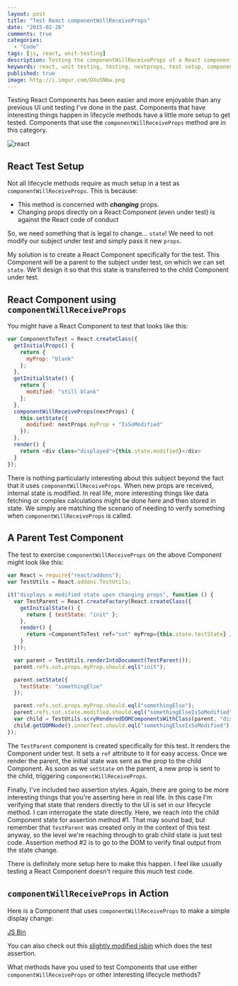 ```yaml
---
layout: post
title: "Test React componentWillReceiveProps"
date: "2015-02-26"
comments: true
categories:
  - "Code"
tags: [js, react, unit-testing]
description: Testing the componentWillReceiveProps of a React component will take some setup.
keywords: react, unit testing, testing, nextprops, test setup, componentWillReceiveProps, lifecycle
published: true
image: http://i.imgur.com/DXuSNbw.png
---
```


Testing React Components has been easier and more enjoyable than any previous UI unit testing I've done in the past.  Components that have interesting things happen in lifecycle methods have a little more setup to get tested.  Components that use the `componentWillReceiveProps` method are in this category.

![react](http://i.imgur.com/DXuSNbw.png)

<!--more-->

## React Test Setup

Not all lifecycle methods require as much setup in a test as `componentWillReceiveProps`.  This is because:

- This method is concerned with ***changing*** props.
- Changing props directly on a React Component (even under test) is against the React code of conduct

So, we need something that is legal to change... `state`!  We need to not modify our subject under test and simply pass it new `props`.

My solution is to create a React Component specifically for the test.  This Component will be a parent to the subject under test, on which we can set `state`.  We'll design it so that this state is transferred to the child Component under test.

## React Component using `componentWillReceiveProps`

You might have a React Component to test that looks like this:

```js
var ComponentToTest = React.createClass({
  getInitialProps() {
    return {
      myProp: "blank"
    };
  },
  getInitialState() {
    return {
      modified: "still blank"
    };
  },
  componentWillReceiveProps(nextProps) {
    this.setState({
      modified: nextProps.myProp + "IsSoModified"
    });
  },
  render() {
    return <div class="displayed">{this.state.modified}</div>
  }
});
```

There is nothing particularly interesting about this subject beyond the fact that it uses `componentWillReceiveProps`.  When new props are received, internal state is modified.  In real life, more interesting things like data fetching or complex calculations might be done here and then stored in state.  We simply are matching the scenario of needing to verify something when `componentWillReceiveProps` is called.

## A Parent Test Component

The test to exercise `componentWillReceiveProps` on the above Component might look like this:

```js
var React = require("react/addons");
var TestUtils = React.addons.TestUtils;

it("displays a modified state upon changing props", function () {
  var TestParent = React.createFactory(React.createClass({
    getInitialState() {
      return { testState: "init" };
    },
    render() {
      return <ComponentToTest ref="sot" myProp={this.state.testState} />
    }
  }));

  var parent = TestUtils.renderIntoDocument(TestParent());
  parent.refs.sot.props.myProp.should.eql("init");

  parent.setState({
    testState: "somethingElse"
  });

  parent.refs.sot.props.myProp.should.eql("somethingElse");
  parent.refs.sot.state.modified.should.eql("somethingElseIsSoModified"); // assert #1
  var child = TestUtils.scryRenderedDOMComponentsWithClass(parent, "displayed")[0];
  child.getDOMNode().innerText.should.eql("somethingElseIsSoModified");  // assert #2
});
```

The `TestParent` component is created specifically for this test.  It renders the Component under test.  It sets a `ref` attribute to it for easy access.  Once we render the parent, the initial state was sent as the prop to the child Component.  As soon as we `setState` on the parent, a new prop is sent to the child, triggering `componentWillReceiveProps`.

Finally, I've included two assertion styles.  Again, there are going to be more interesting things that you're asserting here in real life.  In this case I'm verifying that state that renders directly to the UI is set in our lifecycle method.  I can interrogate the state directly.  Here, we reach into the child Component state for assertion method #1.  That may sound bad, but remember that `TestParent` was created only in the context of this test anyway, so the level we're reaching through to grab child state is just test code.  Assertion method #2 is to go to the DOM to verify final output from the state change.

There is definitely more setup here to make this happen.  I feel like usually testing a React Component doesn't require this much test code.

## `componentWillReceiveProps` in Action

Here is a Component that uses `componentWillReceiveProps` to make a simple display change:

<a class="jsbin-embed" href="http://jsbin.com/munaxuguta/12/embed?js,output">JS Bin</a><script src="http://static.jsbin.com/js/embed.js"></script>

You can also check out this [slightly modified jsbin](http://jsbin.com/buwoqod/22/edit?js,output) which does the test assertion.

What methods have you used to test Components that use either `componentWillReceiveProps` or other interesting lifecycle methods?
